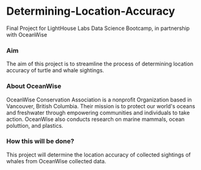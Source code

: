 # Determining-Location-Accuracy
Final Project for LightHouse Labs Data Science Bootcamp, in partnership with OceanWise

### Aim
The aim of this project is to streamline the process of determining location accuracy of turtle and whale sightings.

### About OceanWise
OceanWise Conservation Association is a nonprofit Organization based in Vancouver, British Columbia. Their mission is to protect our world's oceans and freshwater through empowering communities and individuals to take action. OceanWise also conducts research on marine mammals, ocean poluttion, and plastics.

### How this will be done?
This project will determine the location accuracy of collected sightings of whales from OceanWise collected data.
